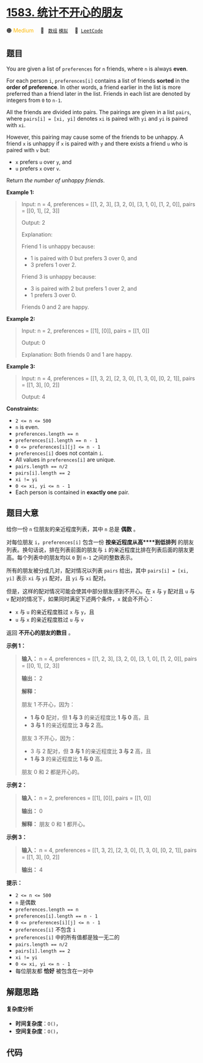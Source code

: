 # [1583. 统计不开心的朋友](https://leetcode.com/problems/count-unhappy-friends)

🟠 <font color=#ffb800>Medium</font>&emsp; 🔖&ensp; [`数组`](/tag/array.md) [`模拟`](/tag/simulation.md)&emsp; 🔗&ensp;[`LeetCode`](https://leetcode.com/problems/count-unhappy-friends)

## 题目

You are given a list of `preferences` for `n` friends, where `n` is always
**even**.

For each person `i`, `preferences[i]` contains a list of friends **sorted** in
the **order of preference**. In other words, a friend earlier in the list is
more preferred than a friend later in the list. Friends in each list are
denoted by integers from `0` to `n-1`.

All the friends are divided into pairs. The pairings are given in a list
`pairs`, where `pairs[i] = [xi, yi]` denotes `xi` is paired with `yi` and `yi`
is paired with `xi`.

However, this pairing may cause some of the friends to be unhappy. A friend
`x` is unhappy if `x` is paired with `y` and there exists a friend `u` who is
paired with `v` but:

  * `x` prefers `u` over `y`, and
  * `u` prefers `x` over `v`.

Return _the number of unhappy friends_.



**Example 1:**

> Input: n = 4, preferences = [[1, 2, 3], [3, 2, 0], [3, 1, 0], [1, 2, 0]], pairs = [[0, 1], [2, 3]]
> 
> Output: 2
> 
> Explanation:
> 
> Friend 1 is unhappy because:
> - 1 is paired with 0 but prefers 3 over 0, and
> - 3 prefers 1 over 2.
> 
> Friend 3 is unhappy because:
> - 3 is paired with 2 but prefers 1 over 2, and
> - 1 prefers 3 over 0.
> 
> Friends 0 and 2 are happy.

**Example 2:**

> Input: n = 2, preferences = [[1], [0]], pairs = [[1, 0]]
> 
> Output: 0
> 
> Explanation: Both friends 0 and 1 are happy.

**Example 3:**

> Input: n = 4, preferences = [[1, 3, 2], [2, 3, 0], [1, 3, 0], [0, 2, 1]], pairs = [[1, 3], [0, 2]]
> 
> Output: 4

**Constraints:**

  * `2 <= n <= 500`
  * `n` is even.
  * `preferences.length == n`
  * `preferences[i].length == n - 1`
  * `0 <= preferences[i][j] <= n - 1`
  * `preferences[i]` does not contain `i`.
  * All values in `preferences[i]` are unique.
  * `pairs.length == n/2`
  * `pairs[i].length == 2`
  * `xi != yi`
  * `0 <= xi, yi <= n - 1`
  * Each person is contained in **exactly one** pair.


## 题目大意

给你一份 `n` 位朋友的亲近程度列表，其中 `n` 总是 **偶数** 。

对每位朋友 `i`，`preferences[i]` 包含一份 **按亲近程度从高****到低排列** 的朋友列表。换句话说，排在列表前面的朋友与 `i`
的亲近程度比排在列表后面的朋友更高。每个列表中的朋友均以 `0` 到 `n-1` 之间的整数表示。

所有的朋友被分成几对，配对情况以列表 `pairs` 给出，其中 `pairs[i] = [xi, yi]` 表示 `xi` 与 `yi` 配对，且
`yi` 与 `xi` 配对。

但是，这样的配对情况可能会使其中部分朋友感到不开心。在 `x` 与 `y` 配对且 `u` 与 `v` 配对的情况下，如果同时满足下述两个条件，`x`
就会不开心：

  * `x` 与 `u` 的亲近程度胜过 `x` 与 `y`，且
  * `u` 与 `x` 的亲近程度胜过 `u` 与 `v`

返回 **不开心的朋友的数目** 。



**示例 1：**

> 
> 
> 
> 
> 
> **输入：** n = 4, preferences = [[1, 2, 3], [3, 2, 0], [3, 1, 0], [1, 2, 0]], pairs = [[0, 1], [2, 3]]
> 
> **输出：** 2
> 
> **解释：**
> 
> 朋友 1 不开心，因为：
> - **1 与 0** 配对，但 **1 与 3** 的亲近程度比 **1 与 0** 高，且
> - **3 与 1** 的亲近程度比 **3 与 2** 高。
> 
> 朋友 3 不开心，因为：
> - 3 与 2 配对，但 **3 与 1** 的亲近程度比 **3 与 2** 高，且
> - **1 与 3** 的亲近程度比 **1 与 0** 高。
> 
> 朋友 0 和 2 都是开心的。
> 
> 

**示例 2：**

> 
> 
> 
> 
> 
> **输入：** n = 2, preferences = [[1], [0]], pairs = [[1, 0]]
> 
> **输出：** 0
> 
> **解释：** 朋友 0 和 1 都开心。
> 
> 

**示例 3：**

> 
> 
> 
> 
> 
> **输入：** n = 4, preferences = [[1, 3, 2], [2, 3, 0], [1, 3, 0], [0, 2, 1]], pairs = [[1, 3], [0, 2]]
> 
> **输出：** 4
> 
> 



**提示：**

  * `2 <= n <= 500`
  * `n` 是偶数
  * `preferences.length == n`
  * `preferences[i].length == n - 1`
  * `0 <= preferences[i][j] <= n - 1`
  * `preferences[i]` 不包含 `i`
  * `preferences[i]` 中的所有值都是独一无二的
  * `pairs.length == n/2`
  * `pairs[i].length == 2`
  * `xi != yi`
  * `0 <= xi, yi <= n - 1`
  * 每位朋友都 **恰好** 被包含在一对中


## 解题思路

#### 复杂度分析

- **时间复杂度**：`O()`，
- **空间复杂度**：`O()`，

## 代码

```javascript

```